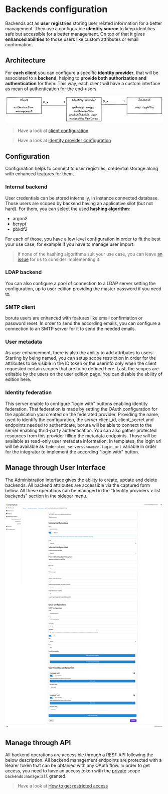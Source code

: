 # Backends configuration

Backends act as __user registries__ storing user related information for a better management. They use a configurable __identity source__ to keep identities safe but accessible for a better management. On top of that it gives __enhanced abilities__ to those users like custom attributes or email confirmation.

## Architecture

For __each client__ you can configure a specific __identity provider__, that will be associated to a __backend__, helping to __provide both authorization and authentication__ for them. This way, each client will have a custom interface as mean of authentication for the end-users.

![Clients, identity providers, and backends](/assets/images/client-identity-provider-backend-en.png)

> Have a look at [client configuration](provider-configuration/configure-clients.md)

> Have a look at [identity provider configuration](provider-configuration/configure-identity-providers.md)

## Configuration

Configuration helps to connect to user registries, credential storage along with enhanced features for them.

### Internal backend

User credentials can be stored internally, in instance connected database. Those users are scoped by backend having an applicative silot (but not hard). For them, you can select the used **hashing algorithm**:
- argon2
- bcrypt
- pbkdf2

For each of those, you have a low level configuration in order to fit the best your use case, for example if you have to manage user import.

> If none of the hashing algorithms suit your use case, you can leave [an issue](https://github.com/malach-it/boruta-server/issues) for us to consider implementing it.

### LDAP backend

You can also configure a pool of connection to a LDAP server setting the configuration, up to user edition providing the master password if you need to.

### SMTP client

boruta users are enhanced with features like email confirmation or password reset. In order to send the according emails, you can configure a connection to an SMTP server for it to send the needed emails.

### User metadata

As user enhancement, there is also the ability to add attributes to users. Starting by being named, you can setup scope restriction in order for the attributes to be visible in the ID token or the userinfo only when the client requested certain scopes that are to be defined here. Last, the scopes are editable by the users on the user edition page. You can disable the ability of edition here.

### Identity federation

This server enable to configure "login with" buttons enabling identity federation. That federation is made by setting the OAuth configuration for the application you created on the federated provider. Providing the name, used to identify the configuration, the server client_id, client_secret and endpoints needed to authenticate, boruta will be able to connect to the server enabling thrid-party authentication. You can also gather protected resources from this provider filling the metadata endpoints. Those will be available as read-only user metadata information. In templates, the login url will be available as `federated_servers.<name>.login_url` variable in order for the integrator to implement the according "login with" button.

## Manage through User Interface

The Administration interface gives the ability to create, update and delete backends. All backend attributes are accessible via the captured form below. All these operations can be managed in the "Identity providers > list backends" section in the sidebar menu.

![client form](/assets/images/backend-form.png)

## Manage through API

All backend operations are accessible through a REST API following the below description. All backend management endpoints are protected with a Bearer token that can be obtained with any OAuth flow. In order to get access, you need to have an access token with the [private](provider-configuration/configure-scopes.md#public-vs-private-scopes) scope `backends:manage:all` granted.

> Have a look at [How to get restricted access](management-api#get-an-access-token)
